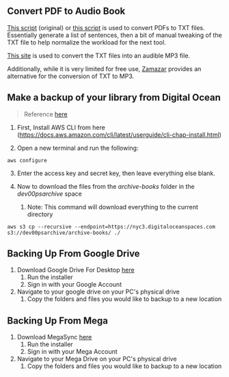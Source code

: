 ## Convert PDF to Audio Book

[This script](https://gist.github.com/gndpwnd/cfaa8ee83c24c01c2da7a3ebf44ea97f) (original) or [this script](https://gist.github.com/00psfreebooks/629644d49956041727392401f0793495) is used to convert PDFs to TXT files. Essentially generate a list of sentences, then a bit of manual tweaking of the TXT file to help normalize the workload for the next tool.

[This site](https://audio.online-convert.com/convert/txt-to-mp3) is used to convert the TXT files into an audible MP3 file.

Additionally, while it is very limited for free use, [Zamazar](https://zazmar.com) provides an alternative for the conversion of TXT to MP3.


## Make a backup of your library from Digital Ocean

> Reference [here](https://thatcoder.space/download-files-from-digital-ocean-spaces/)


1. First, Install AWS CLI from here (https://docs.aws.amazon.com/cli/latest/userguide/cli-chap-install.html)

2. Open a new terminal and run the following:

```
aws configure
```

3. Enter the access key and secret key, then leave everything else blank.

4. Now to download the files from the *archive-books* folder in the *dev00psarchive* space
   1. Note: This command will download everything to the current directory

```
aws s3 cp --recursive --endpoint=https://nyc3.digitaloceanspaces.com s3://dev00psarchive/archive-books/ ./
```

## Backing Up From Google Drive 

1. Download Google Drive For Desktop [here](https://www.google.com/drive/download/)
    1. Run the installer
    2. Sign in with your Google Account
2. Navigate to your google drive on your PC's physical drive 
    1. Copy the folders and files you would like to backup to a new location


## Backing Up From Mega 

1. Download MegaSync [here](https://mega.nz/sync)
    1. Run the installer
    2. Sign in with your Mega Account
2. Navigate to your Mega Drive on your PC's physical drive
    1. Copy the folders and files you would like to backup to a new location